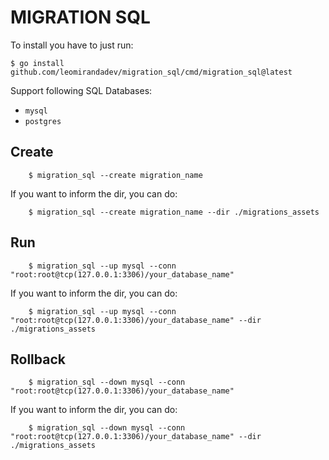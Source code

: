 # MIGRATION SQL

To install you have to just run:
```shell
$ go install github.com/leomirandadev/migration_sql/cmd/migration_sql@latest
```

Support following SQL Databases:
- `mysql`
- `postgres`


## Create
```shell
    $ migration_sql --create migration_name
```
If you want to inform the dir, you can do:
```shell
    $ migration_sql --create migration_name --dir ./migrations_assets
```

## Run
```shell
    $ migration_sql --up mysql --conn "root:root@tcp(127.0.0.1:3306)/your_database_name"
```

If you want to inform the dir, you can do:
```shell
    $ migration_sql --up mysql --conn "root:root@tcp(127.0.0.1:3306)/your_database_name" --dir ./migrations_assets
```

## Rollback
```shell
    $ migration_sql --down mysql --conn "root:root@tcp(127.0.0.1:3306)/your_database_name"
```

If you want to inform the dir, you can do:
```shell
    $ migration_sql --down mysql --conn "root:root@tcp(127.0.0.1:3306)/your_database_name" --dir ./migrations_assets
```